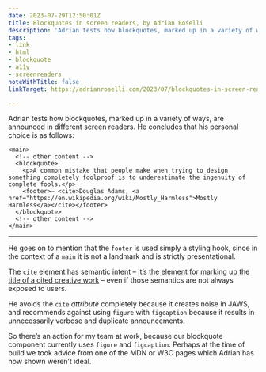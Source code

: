 ```yaml
---
date: 2023-07-29T12:50:01Z
title: Blockquotes in screen readers, by Adrian Roselli
description: 'Adrian tests how blockquotes, marked up in a variety of ways, are announced in different screen readers'
tags:
- link
- html
- blockquote
- a11y
- screenreaders
noteWithTitle: false
linkTarget: https://adrianroselli.com/2023/07/blockquotes-in-screen-readers.html

---
```

Adrian tests how blockquotes, marked up in a variety of ways, are announced in different screen readers. He concludes that his personal choice is as follows:

```
<main>
  <!-- other content -->
  <blockquote>
    <p>A common mistake that people make when trying to design something completely foolproof is to underestimate the ingenuity of complete fools.</p>
    <footer>— <cite>Douglas Adams, <a href="https://en.wikipedia.org/wiki/Mostly_Harmless">Mostly Harmless</a></cite></footer>
  </blockquote>
  <!-- other content -->
</main>
```
---

He goes on to mention that the `footer` is used simply a styling hook, since in the context of a `main` it is not a landmark and is strictly presentational. 

The `cite` element has semantic intent – it’s [the element for marking up the title of a cited creative work](https://developer.mozilla.org/en-US/docs/Web/HTML/Element/cite) – even if those semantics are not always exposed to users. 

He avoids the `cite` _attribute_ completely because it creates noise in JAWS, and recommends against using `figure` with `figcaption` because it results in unnecessarily verbose and duplicate announcements.

So there’s an action for my team at work, because our blockquote component currently uses `figure` and `figcaption`. Perhaps at the time of build we took advice from one of the MDN or W3C pages which Adrian has now shown weren’t ideal.
